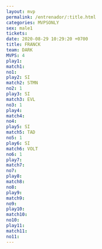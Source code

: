 ```yaml
---
layout: mvp
permalink: /entrenador/:title.html
categories: MVPSONLY
sex: male1
tickets: 
date: 2020-08-29 10:29:20 +0700
title: FRANCK
team: DARK
MVPS: 4
play1: 
match1: 
no1: 
play2: SI
match2: STMN
no2: 1
play3: SI
match3: EVL
no3: 1
play4: 
match4: 
no4: 
play5: SI
match5: TAD
no5: 1
play6: SI
match6: VOLT
no6: 1
play7: 
match7: 
no7: 
play8: 
match8: 
no8: 
play9: 
match9: 
no9: 
play10: 
match10: 
no10: 
play11: 
match11: 
no11:
---
```

